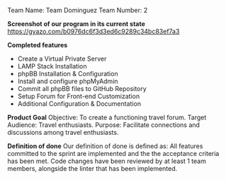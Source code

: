 Team Name: Team Dominguez
Team Number: 2

**Screenshot of our program in its current state**
https://gyazo.com/b0976dc6f3d3ed6c9289c34bc83ef7a3

**Completed features**
- Create a Virtual Private Server
- LAMP Stack Installation
- phpBB Installation & Configuration
- Install and configure phpMyAdmin
- Commit all phpBB files to GitHub Repository
- Setup Forum for Front-end Customization
- Additional Configuration & Documentation

**Product Goal**
Objective: To create a functioning travel forum.
Target Audience: Travel enthusiasts.
Purpose: Facilitate connections and discussions among travel enthusiasts.

**Definition of done**
Our definition of done is defined as:
All features committed to the sprint are implemented and the the acceptance criteria has been met. 
Code changes have been reviewed by at least 1  team members, alongside the linter that has been implemented.
